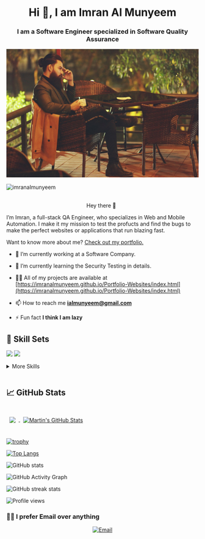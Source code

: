 <h1 align="center">Hi 👋, I am Imran Al Munyeem</h1>
<h3 align="center">I am a Software Engineer specialized in Software Quality Assurance</h3>

![I am a Software Engineer specialized in Software Quality Assurance.](https://github.com/imranalmunyeem/Portfolio-Websites/blob/main/img/banner2.jpg)
<p><a href="https://www.buymeacoffee.com/imranalmunyeem"> <img align="left" src="https://cdn.buymeacoffee.com/buttons/v2/default-yellow.png" height="50" width="210" alt="imranalmunyeem" /></a></p><br><br>

 Hey there 👋

 I’m Imran, a full-stack QA Engineer, who specializes in Web and Mobile Automation. I make it my mission to test the profucts and find the bugs to make the perfect websites or applications that run blazing fast.

Want to know more about me? [Check out my portfolio.](https://imranalmunyeem.github.io/Portfolio-Websites/index.html)

- 🔭 I’m currently working at a Software Company.

- 🌱 I’m currently learning the Security Testing in details.

- 👨‍💻 All of my projects are available at [https://imranalmunyeem.github.io/Portfolio-Websites/index.html](https://imranalmunyeem.github.io/Portfolio-Websites/index.html)

- 📫 How to reach me **ialmunyeem@gmail.com**

- ⚡ Fun fact **I think I am lazy**

## 💼 Skill Sets

![](https://img.shields.io/badge/Code-Java-informational?style=flat&logo=Java&logoColor=white&color=4AB197)
![](https://img.shields.io/badge/Code-MySQL-informational?style=flat&logo=MySQL&logoColor=white&color=4AB197)

<details>
<summary>More Skills</summary>
<br>

![](https://img.shields.io/badge/Style-HTML5-informational?style=flat&logo=html5&logoColor=white&color=4AB197)  
![](https://img.shields.io/badge/Style-CSS3-informational?style=flat&logo=css3&logoColor=white&color=4AB197)
![](https://img.shields.io/badge/Style-BootStrap-informational?style=flat&logo=BootStrap&logoColor=white&color=4AB197)

<br>

![](https://img.shields.io/badge/Test-Selenium-informational?style=flat&logo=Selenium&logoColor=white&color=4AB197)
![](https://img.shields.io/badge/Test-Appium-informational?style=flat&logo=Appium&logoColor=white&color=4AB197)
![](https://img.shields.io/badge/Test-Cucumber-informational?style=flat&logo=Cucumber&logoColor=white&color=4AB197) 
![](https://img.shields.io/badge/Test-Mocha-informational?style=flat&logo=Mocha&logoColor=white&color=4AB197)
![](https://img.shields.io/badge/Test-Cypress-informational?style=flat&logo=Cypress&logoColor=white&color=4AB197)

<br>

![](https://img.shields.io/badge/Tools-Postman-informational?style=flat&logo=Postman&logoColor=white&color=4AB197)
![](https://img.shields.io/badge/Tools-JMeter-informational?style=flat&logo=Postman&logoColor=white&color=4AB197)

![](https://img.shields.io/badge/Tools-Docker-informational?style=flat&logo=docker&logoColor=white&color=4AB197)
![](https://img.shields.io/badge/Tools-Jenkins-informational?style=flat&logo=jenkins&logoColor=white&color=4AB197)
![](https://img.shields.io/badge/Tools-GitHub-informational?style=flat&logo=GitHub&logoColor=white&color=4AB197)
![](https://img.shields.io/badge/Tools-GitLab-informational?style=flat&logo=GitLab&logoColor=white&color=4AB197)
![](https://img.shields.io/badge/Tools-Jira-informational?style=flat&logo=Jira-Software&logoColor=white&color=4AB197)
![](https://img.shields.io/badge/Tools-Bitbucket-informational?style=flat&logo=Bitbucket&logoColor=white&color=4AB197)
![](https://img.shields.io/badge/Tools-Trello-informational?style=flat&logo=Trello&logoColor=white&color=4AB197)
![](https://img.shields.io/badge/Tools-Confluence-informational?style=flat&logo=Confluence&logoColor=white&color=4AB197) 
![](https://img.shields.io/badge/Tools-Asana-informational?style=flat&logo=Asana&logoColor=white&color=4AB197) 
![](https://img.shields.io/badge/Tools-Testlink-informational?style=flat&logo=Testlink&logoColor=white&color=4AB197) 
</details>

<br>


## &#x1f4c8; GitHub Stats

<br>

<a href="https://github.com/imranalmunyeem">
  <img align="center" style="margin:0.5rem" src="https://github-readme-stats.vercel.app/api/top-langs/?username=imranalmunyeem&hide=html,css&title_color=ffffff&text_color=c9cacc&icon_color=4AB197&bg_color=1A2B34" />
</a>

<a href="https://github.com/imranalmunyeem">
  <img align="center" style="margin:0.5rem" src="https://github-readme-stats.vercel.app/api?username=imranalmunyeem&show_icons=true&line_height=27&count_private=true&title_color=ffffff&text_color=c9cacc&icon_color=4AB097&bg_color=1A2B34" alt="Martin's GitHub Stats" />
</a>

<br>
<br>

[![trophy](https://github-profile-trophy.vercel.app/?username=imranalmunyeem)](https://github.com/ryo-ma/github-profile-trophy)

[![Top Langs](https://github-readme-stats.vercel.app/api/top-langs/?username=imranalmunyeem)](https://github.com/anuraghazra/github-readme-stats)

![GitHub stats](https://github-readme-stats.vercel.app/api?username=imranalmunyeem&show_icons=true)  

![GitHub Activity Graph](https://activity-graph.herokuapp.com/graph?username=imranalmunyeem)  

![GitHub streak stats](https://github-readme-streak-stats.herokuapp.com/?user=imranalmunyeem)  

![Profile views](https://gpvc.arturio.dev/imranalmunyeem)  

<h3> 🤝🏻 I prefer Email over anything </h3>

<p align="center">
<a href="mailto:ialmunyeem@gmail.com"><img alt="Email" src="https://img.shields.io/badge/Email-ialmunyeem@gmail.com-blue?style=flat-square&logo=gmail"></a>
</p>

<br/>



<br/>

<!--
<img src='https://random-memer.herokuapp.com/' title="Meme" alt="Please refresh the page if the meme doesn't show up.">
-->
